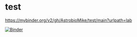 # test

https://mybinder.org/v2/gh/AstrobioMike/test/main?urlpath=lab

[![Binder](https://mybinder.org/badge_logo.svg)](https://mybinder.org/v2/gh/AstrobioMike/test/main?urlpath=lab)
